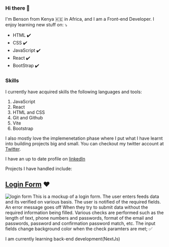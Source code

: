 ### Hi there 👋

I'm Benson from Kenya :kenya: in Africa, and I am a Front-end Developer. I enjoy learning new stuff on: ⤵️
- HTML ✔️ 
- CSS ✔️
- JavaScript ✔️
- React ✔️
- BootStrap ✔️

### Skills
I currently have acquired skills the following languages and tools:
1. JavaScript
2. React
3. HTML and CSS
4. Git and Github
5. Vite
6. Bootstrap

I also mostly love the implemenetation phase where I put what I have learnt into building projects big and small. You can checkout my twitter account at [Twitter](https://twitter.com/bennyjoezz). 

I have an up to date profile on [linkedIn](https://www.linkedin.com/in/benson-njuguna-008146242/)

Projects I have handled include:
## [Login Form](https://bennyjoez.github.io/odin-form/) ❤️
![login form](https://images.unsplash.com/photo-1454165804606-c3d57bc86b40?ixlib=rb-4.0.3&ixid=MnwxMjA3fDB8MHxwaG90by1wYWdlfHx8fGVufDB8fHx8&auto=format&fit=crop&w=1470&q=80)
This is a mockup of a login form. 
The user enters feeds data and its verified on various basis. The user is notified of the required fields. An error message goes off When they try to submit data without the required information being filled. Various checks are performed such as the length of text, phone numbers and passwords, format of the email and passwords, password and confirmation password match, etc.
The input fields change background color when the check paramters are met; ✅

I am currently learning back-end development(NextJs) 
